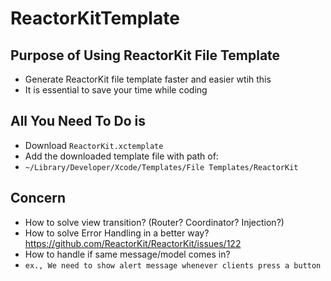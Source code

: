 # ReactorKitTemplate

## Purpose of Using ReactorKit File Template
- Generate ReactorKit file template faster and easier wtih this
- It is essential to save your time while coding

## All You Need To Do is 
- Download `ReactorKit.xctemplate`
- Add the downloaded template file with path of: 
- `~/Library/Developer/Xcode/Templates/File Templates/ReactorKit`

## Concern
- How to solve view transition? (Router? Coordinator? Injection?)
- How to solve Error Handling in a better way? 
https://github.com/ReactorKit/ReactorKit/issues/122
- How to handle if same message/model comes in?
- `ex., We need to show alert message whenever clients press a button`
